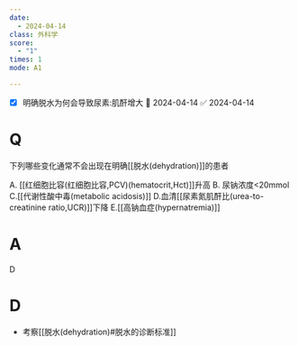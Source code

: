 ```yaml
---
date:
  - 2024-04-14
class: 外科学
score:
  - "1"
times: 1
mode: A1

--- 
```

- [x] 明确脱水为何会导致尿素:肌酐增大 📅 2024-04-14 ✅ 2024-04-14

# Q
下列哪些变化通常不会出现在明确[[脱水(dehydration)]]的患者

A. [[红细胞比容(红细胞比容,PCV)(hematocrit,Hct)]]升高
B. 尿钠浓度<20mmol
C.[[代谢性酸中毒(metabolic acidosis)]]
D.血清[[尿素氮肌酐比(urea-to-creatinine ratio,UCR)]]下降
E.[[高钠血症(hypernatremia)]]

# A

D



# D
- 考察[[脱水(dehydration)#脱水的诊断标准]]